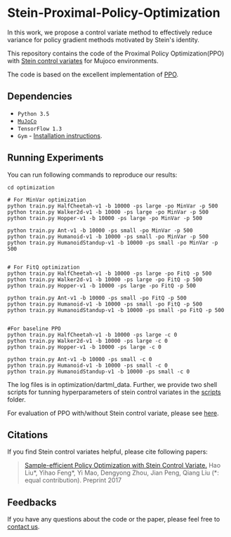 # Stein-Proximal-Policy-Optimization

In this work, we propose a control variate method to effectively reduce variance for policy gradient methods motivated by Stein's identity.


This repository contains the code of the Proximal Policy Optimization(PPO) with [Stein control variates](https://arxiv.org/pdf/1710.11198.pdf) for Mujoco environments.

The code is based on the excellent implementation of [PPO](https://github.com/pat-coady/trpo).


## Dependencies

* `Python 3.5`
* [`MuJoCo`](http://www.mujoco.org/)
* `TensorFlow 1.3`
* `Gym` - [Installation instructions](https://gym.openai.com/docs).

## Running Experiments

You can run following commands to reproduce our results:

```Shell
cd optimization

# For MinVar optimization
python train.py HalfCheetah-v1 -b 10000 -ps large -po MinVar -p 500 
python train.py Walker2d-v1 -b 10000 -ps large -po MinVar -p 500 
python train.py Hopper-v1 -b 10000 -ps large -po MinVar -p 500 
 
python train.py Ant-v1 -b 10000 -ps small -po MinVar -p 500 
python train.py Humanoid-v1 -b 10000 -ps small -po MinVar -p 500 
python train.py HumanoidStandup-v1 -b 10000 -ps small -po MinVar -p 500 


# For FitQ optimization
python train.py HalfCheetah-v1 -b 10000 -ps large -po FitQ -p 500 
python train.py Walker2d-v1 -b 10000 -ps large -po FitQ -p 500 
python train.py Hopper-v1 -b 10000 -ps large -po FitQ -p 500 

python train.py Ant-v1 -b 10000 -ps small -po FitQ -p 500 
python train.py Humanoid-v1 -b 10000 -ps small -po FitQ -p 500 
python train.py HumanoidStandup-v1 -b 10000 -ps small -po FitQ -p 500


#For baseline PPO
python train.py HalfCheetah-v1 -b 10000 -ps large -c 0
python train.py Walker2d-v1 -b 10000 -ps large -c 0
python train.py Hopper-v1 -b 10000 -ps large -c 0

python train.py Ant-v1 -b 10000 -ps small -c 0
python train.py Humanoid-v1 -b 10000 -ps small -c 0
python train.py HumanoidStandup-v1 -b 10000 -ps small -c 0
```
The log files is in optimization/dartml_data. Further, we provide two shell scripts for tunning hyperparameters of stein control variates in the [scripts](optimization/scripts) folder.

For evaluation of PPO with/without Stein control variate, please see [here](evaluation).

## Citations
If you find Stein control variates helpful, please cite following papers:

>[Sample-efficient Policy Optimization with Stein Control Variate.](https://arxiv.org/pdf/1710.11198.pdf)
>Hao Liu\*, Yihao Feng\*, Yi Mao, Dengyong Zhou, Jian Peng, Qiang Liu (*: equal contribution).
>Preprint 2017

## Feedbacks

If you have any questions about the code or the paper, please feel free to [contact us](mailto:yihaof95@gmail.com).











